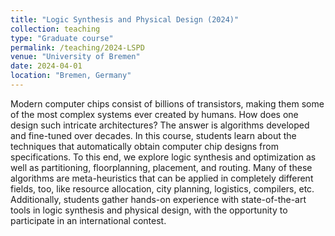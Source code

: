```yaml
---
title: "Logic Synthesis and Physical Design (2024)"
collection: teaching
type: "Graduate course"
permalink: /teaching/2024-LSPD
venue: "University of Bremen"
date: 2024-04-01
location: "Bremen, Germany"
---
```


Modern computer chips consist of billions of transistors, making them some of the most complex systems ever created by humans. How does one design such intricate architectures? The answer is algorithms developed and fine-tuned over decades. In this course, students learn about the techniques that automatically obtain computer chip designs from specifications. To this end, we explore logic synthesis and optimization as well as partitioning, floorplanning, placement, and routing. Many of these algorithms are meta-heuristics that can be applied in completely different fields, too, like resource allocation, city planning, logistics, compilers, etc. Additionally, students gather hands-on experience with state-of-the-art tools in logic synthesis and physical design, with the opportunity to participate in an international contest.
